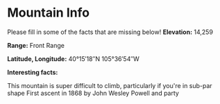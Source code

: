 # Mountain Info
Please fill in some of the facts that are missing below!
**Elevation:**
14,259

**Range:**
Front Range

**Latitude, Longitude:**
40°15′18″N 105°36′54″W

**Interesting facts:**

This mountain is super difficult to climb, particularly if you're in sub-par shape
First ascent in 1868 by John Wesley Powell and party
